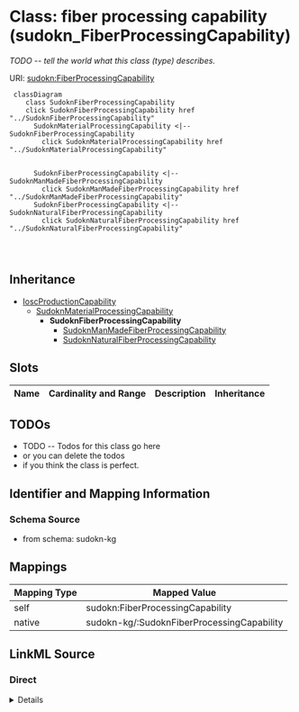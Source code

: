 

# Class: fiber processing capability (sudokn_FiberProcessingCapability)


_TODO -- tell the world what this class (type) describes._





URI: [sudokn:FiberProcessingCapability](http://asu.edu/semantics/SUDOKN/FiberProcessingCapability)






```mermaid
 classDiagram
    class SudoknFiberProcessingCapability
    click SudoknFiberProcessingCapability href "../SudoknFiberProcessingCapability"
      SudoknMaterialProcessingCapability <|-- SudoknFiberProcessingCapability
        click SudoknMaterialProcessingCapability href "../SudoknMaterialProcessingCapability"
      

      SudoknFiberProcessingCapability <|-- SudoknManMadeFiberProcessingCapability
        click SudoknManMadeFiberProcessingCapability href "../SudoknManMadeFiberProcessingCapability"
      SudoknFiberProcessingCapability <|-- SudoknNaturalFiberProcessingCapability
        click SudoknNaturalFiberProcessingCapability href "../SudoknNaturalFiberProcessingCapability"
      
      
      
```





## Inheritance
* [IoscProductionCapability](../classes/IoscProductionCapability.md)
    * [SudoknMaterialProcessingCapability](../classes/SudoknMaterialProcessingCapability.md)
        * **SudoknFiberProcessingCapability**
            * [SudoknManMadeFiberProcessingCapability](../classes/SudoknManMadeFiberProcessingCapability.md)
            * [SudoknNaturalFiberProcessingCapability](../classes/SudoknNaturalFiberProcessingCapability.md)



## Slots

| Name | Cardinality and Range | Description | Inheritance |
| ---  | --- | --- | --- |









## TODOs

* TODO -- Todos for this class go here
* or you can delete the todos
* if you think the class is perfect.

## Identifier and Mapping Information







### Schema Source


* from schema: sudokn-kg




## Mappings

| Mapping Type | Mapped Value |
| ---  | ---  |
| self | sudokn:FiberProcessingCapability |
| native | sudokn-kg/:SudoknFiberProcessingCapability |







## LinkML Source

<!-- TODO: investigate https://stackoverflow.com/questions/37606292/how-to-create-tabbed-code-blocks-in-mkdocs-or-sphinx -->

### Direct

<details>
```yaml
name: sudokn_FiberProcessingCapability
description: TODO -- tell the world what this class (type) describes.
title: fiber processing capability
todos:
- TODO -- Todos for this class go here
- or you can delete the todos
- if you think the class is perfect.
notes:
- Class with 0 occurences.
from_schema: sudokn-kg
is_a: sudokn_MaterialProcessingCapability
class_uri: sudokn:FiberProcessingCapability

```
</details>

### Induced

<details>
```yaml
name: sudokn_FiberProcessingCapability
description: TODO -- tell the world what this class (type) describes.
title: fiber processing capability
todos:
- TODO -- Todos for this class go here
- or you can delete the todos
- if you think the class is perfect.
notes:
- Class with 0 occurences.
from_schema: sudokn-kg
is_a: sudokn_MaterialProcessingCapability
class_uri: sudokn:FiberProcessingCapability

```
</details>